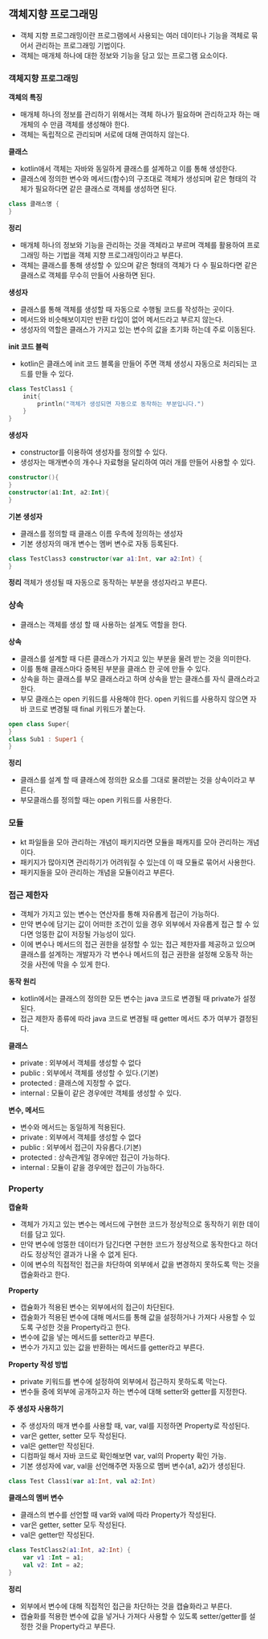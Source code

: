 ## 객체지향 프로그래밍

- 객체 지향 프로그래밍이란 프로그램에서 사용되는 여러 데이터나 기능을 객체로 묶어서 관리하는 프로그래밍 기법이다.
- 객체는 매개체 하나에 대한 정보와 기능을 담고 있는 프로그램 요소이다.

### 객체지향 프로그래밍

**객체의 특징**
- 매개체 하나의 정보를 관리하기 위해서는 객체 하나가 필요하며 관리하고자 하는 매개체의 수 만큼 객체를 생성해야 한다.
- 객체는 독립적으로 관리되며 서로에 대해 관여하지 않는다.

**클래스**
- kotlin애서 객체는 자바와 동일하게 클래스를 설계하고 이를 통해 생성한다.
- 클래스에 정의한 변수와 메서드(함수)의 구조대로 객체가 생성되며 같은 형태의 각체가 필요하다면 같은 클래스로 객체를
  생성하면 된다.
  
```kotlin
class 클래스명 {
}
```  

**정리**
- 매개체 하나의 정보와 기능을 관리하는 것을 객체라고 부르며 객체를 활용하여 프로그래밍 하는 기법을 객체 지향
  프로그래밍이라고 부른다.
- 객체는 클래스를 통해 생성할 수 있으며 같은 형태의 객체가 다 수 필요하다면 같은 클래스로 객체를 무수히
  만들어 사용하면 된다.
  
**생성자**
- 클래스를 통해 객체를 생성할 때 자동으로 수행될 코드를 작성하는 곳이다.
- 메서드와 비슷해보이지만 반환 타입이 없어 메서드라고 부르지 않는다.
- 생성자의 역할은 클래스가 가지고 있는 변수의 값을 초기화 하는데 주로 이동된다.

**init 코드 블럭**
- kotlin은 클래스에 init 코드 블록을 만들어 주면 객체 생성시 자동으로 처리되는 코드를 만들 수 있다.
```kotlin
class TestClass1 {
    init{
        println("객체가 생성되면 자동으로 동작하는 부분입니다.")
    }
}
```

**생성자**
- constructor를 이용하여 생성자를 정의할 수 있다.
- 생성자는 매개변수의 개수나 자료형을 달리하여 여러 개를 만들어 사용할 수 있다.
```kotlin
constructor(){
}
constructor(a1:Int, a2:Int){
}
```

**기본 생성자**
- 클래스를 정의할 때 클래스 이름 우측에 정의하는 생성자
- 기본 생성자의 매개 변수는 멤버 변수로 자동 등록된다.

```kotlin
class TestClass3 constructor(var a1:Int, var a2:Int) {
}
```

**정리**
객체가 생성될 때 자동으로 동작하는 부분을 생성자라고 부른다.

### 상속
- 클래스는 객체를 생성 할 때 사용하는 설계도 역할을 한다.

**상속**
- 클래스를 설계할 때 다른 클래스가 가지고 있는 부분을 물려 받는 것을 의미한다.
- 이를 통해 클래스마다 중복된 부분을 클래스 한 곳에 만들 수 있다.
- 상속을 하는 클래스를 부모 클래스라고 하며 상속을 받는 클래스를 자식 클래스라고 한다.
- 부모 클래스는 open 키워드를 사용해야 한다. open 키워드를 사용하지 않으면 자바 코드로 변경될 때
  final 키워드가 붙는다.
```kotlin
open class Super{
}
class Sub1 : Super1 {
}
```  

**정리**
- 클래스를 설계 할 때 클래스에 정의한 요소를 그대로 물려받는 것을 상속이라고 부른다.
- 부모클래스를 정의할 때는 open 키워드를 사용한다.

### 모듈
- kt 파일들을 모아 관리하는 개념이 패키지라면 모듈을 패캐지를 모아 관리하는 개념이다.
- 패키지가 많아지면 관리하기가 어려워질 수 있는데 이 때 모듈로 묶어서 사용한다.
- 패키지들을 모아 관리하는 개념을 모듈이라고 부른다.

### 접근 제한자
- 객체가 가지고 있는 변수는 연산자를 통해 자유롭게 접근이 가능하다.
- 만약 변수에 담기는 값이 어떠한 조건이 있을 경우 외부에서 자유롭게 접근 할 수 있다면 엉뚱한 값이 저장될 가능성이 있다.
- 이에 변수나 메서드의 접근 권한을 설정할 수 있는 접근 제한자를 제공하고 있으며 클래스를 설계하는 개발자가 각 변수나
  메서드의 접근 권한을 설정해 오동작 하는 것을 사전에 막을 수 있게 한다.

**동작 원리**
- kotlin에서는 클래스의 정의한 모든 변수는 java 코드로 변경될 때 private가 설정된다.
- 접근 제한자 종류에 따라 java 코드로 변경될 때 getter 메서드 추가 여부가 결정된다.

**클래스**
- private : 외부에서 객체를 생성할 수 없다
- public : 외부에서 객체를 생성할 수 있다.(기본)
- protected : 클래스에 지정할 수 없다.
- internal : 모듈이 같은 경우에만 객체를 생성할 수 있다.

**변수, 메서드**
- 변수와 메서드는 동일하게 적용된다.
- private : 외부에서 객체를 생성할 수 없다
- public : 외부에서 접근이 자유롭다.(기본)
- protected : 상속관계일 경우에만 접근이 가능하다.
- internal : 모듈이 같을 경우에만 접근이 가능하다.

### Property
**캡슐화**
- 객체가 가지고 있는 변수는 메서드에 구현한 코드가 정상적으로 동작하기 위한 데이터를 담고 있다.
- 만약 변수에 엉뚱한 데이터가 담긴다면 구현한 코드가 정상적으로 동작한다고 하더라도 정상적인 결과가 나올 수 없게 된다.
- 이에 변수의 직접적인 접근을 차단하여 외부에서 값을 변경하지 못하도록 막는 것을 캡술화라고 한다.

**Property**
- 캡슐화가 적용된 변수는 외부에서의 접근이 차단된다.
- 캡술화가 적용된 변수에 대해 메서드를 통해 값을 설정하거나 가져다 사용할 수 있도록 구성한 것을 Property라고 한다.
- 변수에 값을 넣는 메서드를 setter라고 부른다.
- 변수가 가지고 있는 값을 반환하는 메서드를 getter라고 부른다.

**Property 작성 방법**
- private 키워드를 변수에 설정하여 외부에서 접근하지 못하도록 막는다.
- 변수들 중에 외부에 공개하고자 하는 변수에 대해 setter와 getter를 지정한다.

**주 생성자 사용하기**
- 주 생성자의 매개 변수를 사용할 때, var, val를 지정하면 Property로 작성된다.
- var은 getter, setter 모두 작성된다.
- val은 getter만 작성된다.
- 디컴파일 해서 자바 코드로 확인해보면 var, val의 Property 확인 가능.
- 기본 생성자에 var, val을 선언해주면 자동으로 멤버 변수(a1, a2)가 생성된다.
```kotlin
class Test Class1(var a1:Int, val a2:Int)
```

**클래스의 멤버 변수**
- 클래스의 변수를 선언할 때 var와 val에 따라 Property가 작성된다.
- var은 getter, setter 모두 작성된다.
- val은 getter만 작성된다.
```kotlin
class TestClass2(a1:Int, a2:Int) {
    var v1 :Int = a1;
    val v2: Int = a2; 
}
```

**정리**
- 외부에서 변수에 대해 직접적인 접근을 차단하는 것을 캡슐화라고 부른다.
- 캡슐화를 적용한 변수에 값을 넣거나 가져다 사용할 수 있도록 setter/getter를 설정한 것을 Property라고 부른다.



